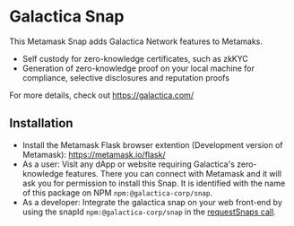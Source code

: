 # Galactica Snap

This Metamask Snap adds Galactica Network features to Metamaks.

- Self custody for zero-knowledge certificates, such as zkKYC
- Generation of zero-knowledge proof on your local machine for compliance, selective disclosures and reputation proofs

For more details, check out https://galactica.com/

## Installation

- Install the Metamask Flask browser extention (Development version of Metamask): https://metamask.io/flask/
- As a user: Visit any dApp or website requiring Galactica's zero-knowledge features. There you can connect with Metamask and it will ask you for permission to install this Snap. It is identified with the name of this package on NPM `npm:@galactica-corp/snap`.
- As a developer: Integrate the galactica snap on your web front-end by using the snapId `npm:@galactica-corp/snap` in the [requestSnaps call](https://docs.metamask.io/guide/snaps-rpc-api.html#unrestricted-methods).
